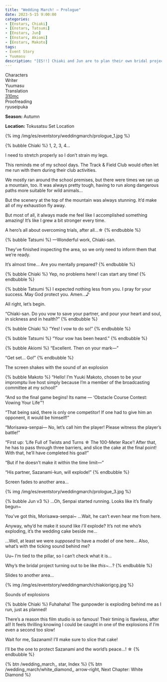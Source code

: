 ```yaml
---
title: "Wedding March! – Prologue"
date: 2023-5-15 9:00:00
categories:
- [Enstars, Chiaki]
- [Enstars, Tatsumi]
- [Enstars, Jun]
- [Enstars, Akiomi]
- [Enstars, Makoto]
tags:
- Event Story
- Yuumasu
description: "[ES!!] Chiaki and Jun are to plan their own bridal project. They head off to have a “Bridal Field Trip” along with people willing to help them with the project."
---
```

<div class="three-wrapper" style="--storyColor:#965e7d;--storyColor-rgb:150,94,125;--storyColor-h:326.8;--storyColor-s: 23%;--storyColor-l:47.8%;">
    <div class="info-area">
        <div class="info">
            <div class="info-item characters">
                <div class="label">
                    Characters
                </div>
                <div class="value">
                <a href="/categories/Enstars/Chiaki" character="Chiaki"></a>
                <a href="/categories/Enstars/Tatsumi" character="Tatsumi"></a>
                <a href="/categories/Enstars/Akiomi" character="Akiomi"></a>
                <a href="/categories/Enstars/Makoto" character="Makoto"></a>
                <a href="/categories/Enstars/Jun" character="Jun"></a>
                </div>
            </div>
            <div class="info-item one">
                <div class="label">
                    Writer
                </div>
                <div class="value">
                    Yuumasu
                </div>
            </div>
            <div class="info-item two">
                <div class="label">
                    Translation
                </div>
                <div class="value">
                    <a href="/about">310mc</a>
                </div>
            </div>
            <div class="info-item three">
                <div class="label">
                   Proofreading
                </div>
                <div class="value">
                    ryuseipuka
                </div>
            </div>
        </div>
    </div>
</div>

<!-- more -->

<div class="msr-season autumn">
    <p><span><b>Season:</b> Autumn</span></p>
</div>

<div class="msr-location">
    <p><span><b>Location:</b> Tokusatsu Set Location</span></p>
</div>

{% img /img/es/eventstory/weddingmarch/prologue_1.jpg %}

{% bubble Chiaki %}
1, 2, 3, 4…

I need to stretch properly so I don’t strain my legs.

This reminds me of my school days. The Track &amp; Field Club would often let me run with them during their club activities.

We mostly ran around the school premises, but there were times we ran up a mountain, too. It was always pretty tough, having to run along dangerous paths more suitable for wild animals…

But the scenery at the top of the mountain was always stunning. It’d make all of my exhaustion fly away.

But most of all, it always made me feel like I accomplished something amazing! It’s like I grew a bit stronger every time.

A hero’s all about overcoming trials, after all…☆
{% endbubble %}

{% bubble Tatsumi %}
—Wonderful work, Chiaki-san.

They’ve finished inspecting the area, so we only need to inform them that we’re ready.

It’s almost time… Are you mentally prepared?
{% endbubble %}

{% bubble Chiaki %}
Yep, no problems here! I can start any time!
{% endbubble %}

{% bubble Tatsumi %}
I expected nothing less from you. I pray for your success. May God protect you. Amen…♪

All right, let’s begin.

“Chiaki-san. Do you vow to save your partner, and pour your heart and soul, in sickness and in health?”
{% endbubble %}

{% bubble Chiaki %}
“Yes! I vow to do so!”
{% endbubble %}

{% bubble Tatsumi %}
“Your vow has been heard.”
{% endbubble %}

{% bubble Akiomi %}
“Excellent. Then on your mark—”

“Get set… Go!”
{% endbubble %}

<div class="msr-narration">
    <p>The screen shakes with the sound of an explosion</p>
</div>

{% bubble Makoto %}
“Hello! I’m Yuuki Makoto, chosen to be your impromptu live host simply because I’m a member of the broadcasting committee at my school!”

“And so the final game begins! Its name — ‘Obstacle Course Contest: Vowing Your Life’”!

“That being said, there is only one competitor! If one had to give him an opponent, it would be himself!”

“Morisawa-senpai— No, let’s call him the player! Please witness the player’s battle!”

“First up: ‘Life Full of Twists and Turns ☆ The 100-Meter Race’! After that, he has to pass through three barriers, and slice the cake at the final point! With that, he’ll have completed his goal!”

“But if he doesn’t make it within the time limit—”

“His partner, Sazanami-kun, will explode!”
{% endbubble %}

<div class="msr-narration">
    <p>Screen fades to another area…</p>
</div>

{% img /img/es/eventstory/weddingmarch/prologue_3.jpg %}

{% bubble Jun v3 %}
…Oh, Senpai started running. Looks like it’s finally begun~

You’ve got this, Morisawa-senpai~ …Wait, he can’t even hear me from here.

Anyway, why’d he make it sound like *I’ll* explode? It’s not me who’s exploding, it’s the wedding cake beside me…

…Well, at least we were <em>supposed</em> to have a model of one here… Also, what’s with the ticking sound behind me?

Uu~ I’m tied to the pillar, so I can’t check what it is…

Why’s the bridal project turning out to be like *this~…*?
{% endbubble %}

<div class="msr-narration">
    <p>Slides to another area…</p>
</div>

{% img /img/es/eventstory/weddingmarch/chiakiorigcg.jpg %}

<div class="msr-narration">
    <p>Sounds of explosions</p>
</div>

{% bubble Chiaki %}
Fuhahaha! The gunpowder is exploding behind me as I run, just as planned!

There’s a reason this film studio is so famous! Their timing is flawless, after all! It feels thrilling knowing I could be caught in one of the explosions if I’m even a second too slow!

Wait for me, Sazanami! I’ll make sure to slice that cake!

I’ll be the one to protect Sazanami and the world’s peace…! ☆
{% endbubble %}

<div toc>
{% btn /wedding_march,, star, Index %}
{% btn /wedding_march/white_diamond,, arrow-right, Next Chapter: White Diamond %}
</div>
